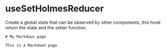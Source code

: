 # useSetHolmesReducer

Create a global state that can be observed by other components, this hook return the state and the setter function.

```mdx title="src/pages/hooks/use-set-holmes-reducer.md"
# My Markdown page

This is a Markdown page
```